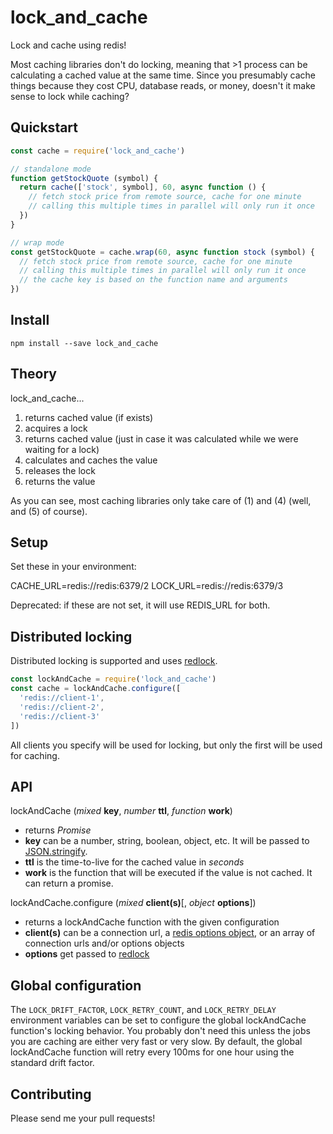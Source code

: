 # lock_and_cache

Lock and cache using redis!

Most caching libraries don't do locking, meaning that >1 process can be calculating a cached value at the same time. Since you presumably cache things because they cost CPU, database reads, or money, doesn't it make sense to lock while caching?

## Quickstart

```js
const cache = require('lock_and_cache')

// standalone mode
function getStockQuote (symbol) {
  return cache(['stock', symbol], 60, async function () {
    // fetch stock price from remote source, cache for one minute
    // calling this multiple times in parallel will only run it once
  })
}

// wrap mode
const getStockQuote = cache.wrap(60, async function stock (symbol) {
  // fetch stock price from remote source, cache for one minute
  // calling this multiple times in parallel will only run it once
  // the cache key is based on the function name and arguments
})
```

## Install

```console
npm install --save lock_and_cache
```

## Theory

lock_and_cache...

1. returns cached value (if exists)
2. acquires a lock
3. returns cached value (just in case it was calculated while we were waiting for a lock)
4. calculates and caches the value
5. releases the lock
6. returns the value

As you can see, most caching libraries only take care of (1) and (4) (well, and (5) of course).

## Setup

Set these in your environment:

CACHE_URL=redis://redis:6379/2
LOCK_URL=redis://redis:6379/3

Deprecated: if these are not set, it will use REDIS_URL for both.

## Distributed locking

Distributed locking is supported and uses [redlock](https://www.npmjs.com/package/redlock).

```js
const lockAndCache = require('lock_and_cache')
const cache = lockAndCache.configure([
  'redis://client-1',
  'redis://client-2',
  'redis://client-3'
])
```

All clients you specify will be used for locking, but only the first will be
used for caching.

## API

lockAndCache (*mixed* **key**, *number* **ttl**, *function* **work**)

* returns *Promise*
* **key** can be a number, string, boolean, object, etc. It will be passed to
  [JSON.stringify](https://developer.mozilla.org/en-US/docs/Web/JavaScript/Reference/Global_Objects/JSON/stringify).
* **ttl** is the time-to-live for the cached value in _seconds_
* **work** is the function that will be executed if the value is not cached. It
can return a promise.

lockAndCache.configure (*mixed* **client(s)**[, *object* **options**])

 * returns a lockAndCache function with the given configuration
 * **client(s)** can be a connection url, a [redis options object](https://www.npmjs.com/package/redis#options-object-properties),
   or an array of connection urls and/or options objects
 * **options** get passed to [redlock](https://www.npmjs.com/package/redlock#configuration)

## Global configuration

The `LOCK_DRIFT_FACTOR`, `LOCK_RETRY_COUNT`, and `LOCK_RETRY_DELAY` environment
variables can be set to configure the global lockAndCache function's locking
behavior. You probably don't need this unless the jobs you are caching are
either very fast or very slow. By default, the global lockAndCache function
will retry every 100ms for one hour using the standard drift factor.

## Contributing

Please send me your pull requests!
